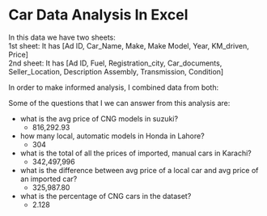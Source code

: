 # Car Data Analysis In Excel

In this data we have two sheets: <br/>
1st sheet: It has [Ad ID,	Car_Name,	Make,	Make Model,	Year,	KM_driven,	Price] <br/>
2nd sheet: It has [Ad ID,	Fuel,	Registration_city,	Car_documents,	Seller_Location,	Description	Assembly,	Transmission,	Condition] <br/>

In order to make informed analysis, I combined data from both:

Some of the questions that I we can answer from this analysis are: <br/>
+ what is the avg price of CNG models in suzuki?
    * 816,292.93
+ how many local, automatic models in Honda in Lahore?
    * 304
+ what is the total of all the prices of imported, manual cars in Karachi?
    * 342,497,996
+ what is the difference between avg price of a local car and avg price of an imported car?
    * 325,987.80
+ what is the percentage of CNG cars in the dataset?
    * 2.128
    


 



